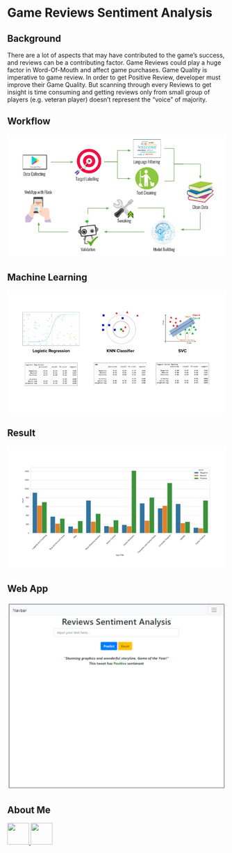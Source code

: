 # Game Reviews Sentiment Analysis

## Background

There are a lot of aspects that may have contributed to the game’s success, and reviews can be a contributing factor. Game Reviews could play a huge factor in Word-Of-Mouth and affect game purchases. Game Quality is imperative to game review. In order to get Positive Review, developer must improve their Game Quality. But scanning through every Reviews to get insight is time consuming and getting reviews only from small group of players (e.g. veteran player) doesn’t represent the “voice” of majority.

## Workflow

![alt text](https://github.com/damarap22/Final_Project-Sentiment_Analysis/blob/main/workflow.jpg?raw=true)

## Machine Learning

![alt text](https://github.com/damarap22/Final_Project-Sentiment_Analysis/blob/main/model%20validation.jpg?raw=true)

## Result

![alt text](https://github.com/damarap22/Final_Project-Sentiment_Analysis/blob/main/topic.jpg?raw=true)

## Web App

![alt text](https://github.com/damarap22/Final_Project-Sentiment_Analysis/blob/main/phoneview.PNG?raw=true)

## About Me
<a href="https://www.linkedin.com/in/damarachmadp/" target="_blank">
  <img width="50" height="50" border="0" src="https://image.flaticon.com/icons/png/512/61/61109.png" align=”baseline”/>
</a>

<a href="mailto:damarachmadp@gmail.com" target="_blank">
  <img width="50" height="50" border="0" src="https://www.flaticon.com/svg/static/icons/svg/270/270021.svg" align=”baseline”/>
</a>
